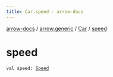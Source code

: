 ```yaml
---
title: Car.speed - arrow-docs
---
```


[arrow-docs](../../index.html) / [arrow.generic](../index.html) / [Car](index.html) / [speed](./speed.html)

# speed

`val speed: `[`Speed`](../-speed/index.html)